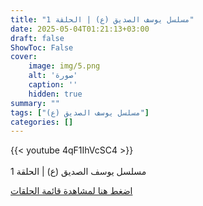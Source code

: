 ```yaml
---
title: "مسلسل يوسف الصديق (ع) | الحلقة 1"
date: 2025-05-04T01:21:13+03:00
draft: false
ShowToc: False
cover:
    image: img/5.png
    alt: 'صورة'
    caption: ''
    hidden: true
summary: ""
tags: ["مسلسل يوسف الصديق (ع)"]
categories: []
---
```


{{< youtube 4qF1IhVcSC4 >}}  
 <br>
مسلسل يوسف الصديق (ع) | الحلقة 1

 
[اضغط هنا لمشاهدة قائمة الحلقات](../../tags/مسلسل-يوسف-الصديق-ع/)
